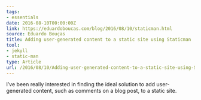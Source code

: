 ```yaml
---
tags:
- essentials
date: 2016-08-10T00:00:00Z
link: https://eduardoboucas.com/blog/2016/08/10/staticman.html
source: Eduardo Bouças
title: Adding user-generated content to a static site using Staticman
tool:
- jekyll
- static-man
type: Article
url: /2016/08/10/Adding-user-generated-content-to-a-static-site-using-Staticman-Eduardo-Bou-as/
---
```


I’ve been really interested in finding the ideal solution to add user-generated content, such as comments on a blog post, to a static site.





